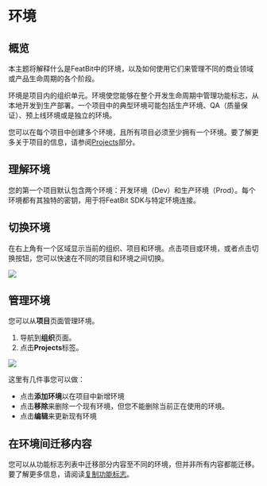 
# 环境

## 概览

本主题将解释什么是FeatBit中的环境，以及如何使用它们来管理不同的商业领域或产品生命周期的各个阶段。

环境是项目内的组织单元。环境使您能够在整个开发生命周期中管理功能标志，从本地开发到生产部署。一个项目中的典型环境可能包括生产环境、QA（质量保证）、预上线环境或是独立的环境。

您可以在每个项目中创建多个环境，且所有项目必须至少拥有一个环境。要了解更多关于项目的信息，请参阅[Projects](projects.md)部分。

## 理解环境

您的第一个项目默认包含两个环境：开发环境（Dev）和生产环境（Prod）。每个环境都有其独特的密钥，用于将FeatBit SDK与特定环境连接。

## 切换环境

在右上角有一个区域显示当前的组织、项目和环境。点击项目或环境，或者点击切换按钮，您可以快速在不同的项目和环境之间切换。

![](../../feature-flags/assets/organizing-flags/environments/001.webp)

## 管理环境

您可以从**项目**页面管理环境。

1. 导航到**组织**页面。
2.  点击**Projects**标签。

![](../../feature-flags/assets/organizing-flags/environments/002.webp)

这里有几件事您可以做：

* 点击**添加环境**以在项目中新增环境
* 点击**移除**来删除一个现有环境，但您不能删除当前正在使用的环境。
* 点击**编辑**来更新现有环境

## 在环境间迁移内容

您可以从功能标志列表中迁移部分内容至不同的环境，但并非所有内容都能迁移。要了解更多信息，请阅读[复制功能标志](the-flags-list.md#copying-feature-flags)。
